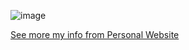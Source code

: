 
![image](https://github.com/user-attachments/assets/8d95691a-ed13-419f-94d1-c9fb79f609b0)
  
[See more my info from Personal Website](https://blog.andy-lu.dev/)









